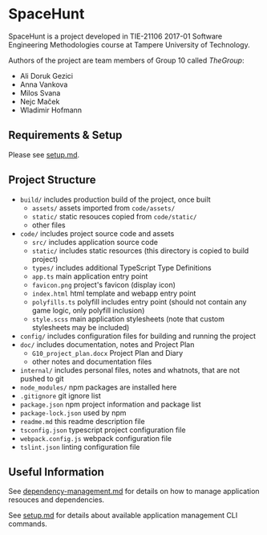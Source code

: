 # SpaceHunt

SpaceHunt is a project developed in TIE-21106 2017-01 Software Engineering Methodologies course at Tampere University of Technology.

Authors of the project are team members of Group 10 called _TheGroup_:
- Ali Doruk Gezici
- Anna Vankova
- Milos Svana
- Nejc Maček
- Wladimir Hofmann

## Requirements & Setup

Please see [setup.md](doc/setup.md).

## Project Structure

- `build/` includes production build of the project, once built
	- `assets/` assets imported from `code/assets/`
	- `static/` static resouces copied from `code/static/`
	- other files
- `code/` includes project source code and assets
	- `src/` includes application source code
	- `static/` includes static resources (this directory is copied to build project)
	- `types/` includes additional TypeScript Type Definitions
	- `app.ts` main application entry point
	- `favicon.png` project's favicon (display icon)
	- `index.html` html template and webapp entry point 
	- `polyfills.ts` polyfill includes entry point (should not contain any game logic, only polyfill inclusion) 
	- `style.scss` main application stylesheets (note that custom stylesheets may be included)
- `config/` includes configuration files for building and running the project
- `doc/` includes documentation, notes and Project Plan
	- `G10_project_plan.docx` Project Plan and Diary
	- other notes and documentation files
- `internal/` includes personal files, notes and whatnots, that are not pushed to git
- `node_modules/` npm packages are installed here
- `.gitignore` git ignore list
- `package.json` npm project information and package list
- `package-lock.json` used by npm
- `readme.md` this readme description file
- `tsconfig.json` typescript project configuration file
- `webpack.config.js` webpack configuration file
- `tslint.json` linting configuration file

## Useful Information

See [dependency-management.md](doc/dependency-management.md) for details on how to manage application resouces and dependencies.

See [setup.md](doc/setup.md) for details about available application management CLI commands.
